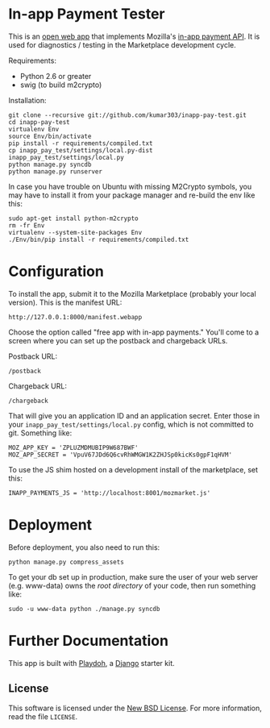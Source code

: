In-app Payment Tester
=====================

This is an [open web app](https://developer.mozilla.org/en/Apps)
that implements Mozilla's
[in-app payment API](https://developer.mozilla.org/en/Apps/In-app_payments).
It is used for diagnostics / testing in the Marketplace development cycle.

Requirements:

* Python 2.6 or greater
* swig (to build m2crypto)

Installation:

    git clone --recursive git://github.com/kumar303/inapp-pay-test.git
    cd inapp-pay-test
    virtualenv Env
    source Env/bin/activate
    pip install -r requirements/compiled.txt
    cp inapp_pay_test/settings/local.py-dist inapp_pay_test/settings/local.py
    python manage.py syncdb
    python manage.py runserver


In case you have trouble on Ubuntu with missing M2Crypto symbols, you may have
to install it from your package manager and re-build the env like this:

    sudo apt-get install python-m2crypto
    rm -fr Env
    virtualenv --system-site-packages Env
    ./Env/bin/pip install -r requirements/compiled.txt

Configuration
=============

To install the app, submit it to the Mozilla Marketplace (probably your local
version). This is the manifest URL:

    http://127.0.0.1:8000/manifest.webapp

Choose the option called "free app with in-app payments."
You'll come to a screen where you can set up the postback and chargeback URLs.

Postback URL:

    /postback

Chargeback URL:

    /chargeback

That will give you an application ID and an application secret.
Enter those in your `inapp_pay_test/settings/local.py` config, which is not
committed to git. Something like:

    MOZ_APP_KEY = 'ZPLUZMDMUBIP9W687BWF'
    MOZ_APP_SECRET = 'VpuV67JDd6Q6cvRhWMGW1K2ZHJSp0kicKs0gpF1qHVM'

To use the JS shim hosted on a development install of the marketplace, set this:

    INAPP_PAYMENTS_JS = 'http://localhost:8001/mozmarket.js'

Deployment
==========

Before deployment, you also need to run this:

    python manage.py compress_assets


To get your db set up in production, make sure the user of your web server
(e.g. www-data) owns the *root directory* of your code, then run something
like:

    sudo -u www-data python ./manage.py syncdb

Further Documentation
=====================

This app is built with [Playdoh](http://playdoh.readthedocs.org/),
a [Django](https://docs.djangoproject.com/) starter kit.

License
-------
This software is licensed under the [New BSD License][BSD]. For more
information, read the file ``LICENSE``.

[BSD]: http://creativecommons.org/licenses/BSD/

